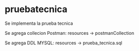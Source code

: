 # pruebatecnica
Se implementa la prueba tecnica

Se agrega collecion Postman: resources -> postmanCollection



Se agrega DDL MYSQL: resources -> prueba_tecnica.sql